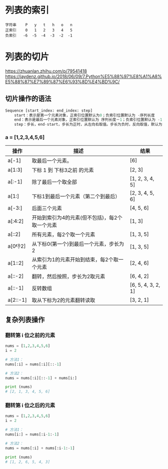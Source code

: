 
# **列表的索引**

    字符串    P   y   t   h   o   n
    正索引    0   1   2   3   4   5
    负索引   -6  -5  -4  -3  -2  -1



# **列表的切片**
https://zhuanlan.zhihu.com/p/79541418
https://jaydenz.github.io/2018/06/09/7.Python%E5%88%97%E8%A1%A8%E5%88%87%E7%89%87%E6%93%8D%E4%BD%9C/

## **切片操作的语法**
``` python
Sequence [start_index: end_index: step]
    start：表示是第一个元素对象，正索引位置默认为0；负索引位置默认为 -序列长度
    end：表示是最后一个元素对象，正索引位置默认为 序列长度－1；负索引位置默认为 -1
    step：步长，end-start，步长为正时，从左向右取值。步长为负时，反向取值，默认为1，步长值不能为0
```
### a = [1,2,3,4,5,6]

| 操作      | 描述                                           | 结果               |
|-----------|------------------------------------------------|--------------------|
| a[-1]     | 取最后一个元素。                               | [6]                |
| a[1:3]    | 下标 1 到 下标3之前 的元素                     | [2, 3]             |
| a[:-1]    | 除了最后一个取全部                             | [1, 2, 3, 4, 5]    |
| a[1:]     | 下标1到最后一个元素（第二个到最后）            | [2, 3, 4, 5, 6]    |
| a[-3:]    | 后面三个元素                                   | [4, 5, 6]          |
| a[:4:2]   | 开始到索引为4的元素(但不包括)，每2个取一个元素 | [1, 3]             |
| a[::2]    | 所有元素，每2个取一个元素                      | [1, 3, 5]          |
| a[0:-1:2] | 从下标0(第一个)到最后一个元素，步长为2         | [1, 3, 5]          |
| a[1::2]   | 从索引为1的元素开始到结束，每2个取一个元素     | [2, 4, 6]          |
| a[::-2]   | 翻转，然后按照，步长为2取元素                  | [6, 4, 2]          |
| a[::-1]   | 反转数组                                       | [6, 5, 4, 3, 2, 1] |
| a[2::-1]  | 取从下标为2的元素翻转读取                      | [3, 2, 1]          |




## **复杂列表操作**

### **翻转第 i 位之前的元素**

``` python
nums = [1,2,3,4,5,6]
i = 2

# 方法1：
nums[:i] = nums[:i][::-1]

# 方法2：
nums = nums[:i][::-1] + nums[i:]

print (nums)
# [2, 1, 3, 4, 5, 6]
```

### **翻转第 i 位之后的元素**
``` python
nums = [1,2,3,4,5,6]
i = 2

# 方法1：
nums[i:] = nums[:i-1:-1]

# 方法2：
nums = nums[:i] + nums[:i-1:-1]

print (nums)
# [1, 2, 6, 5, 4, 3]
```
